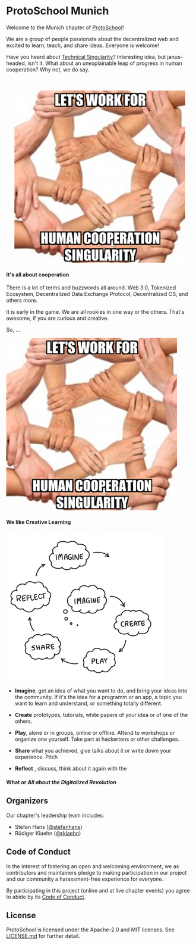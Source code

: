 # ProtoSchool Munich

Welcome to the Munich chapter of [ProtoSchool](https://proto.school)!

We are a group of people passionate about the decentralized web and excited to learn, teach, and share ideas. Everyone is welcome!



Have you heard about [Technical Singularity]()? Interesting idea, but janus-headed, isn't it. What about an unexplainable 
leap of progress in human cooperation? Why not, we do say.

<p align="center">
  <br><br>
  <img src="images/work-for-hcs.png">
</p>



#### It's all about cooperation

There is a lot of terms and buzzwords all around. Web 3.0, Tokenized Ecosystem, Decentralized Data Exchange Protocol, 
Decentralized OS, and others more. 

It is early in the game. We are all rookies in one way or the others. That's awesome, if you are curious and creative. 

So, ...


![cooperation-singularity](images/work-for-hcs.png)



 
#### We like Creative Learning

![creative_learning](images/learningCreativeLearning.png)

- **Imagine**, get an idea of what you want to do, and bring your ideas into the community. If it's the idea for a 
programm or an app, a topic you want to learn and understand, or something totally different.

- **Create** prototypes, tutorials, white papers of your idea or of one of the others.

- **Play**, alone or in groups, online or offline. Attend to workshops or organize one yourself. Take part at hackertons or other challenges.

- **Share** what you achieved, give talks about it or write down your experience. Pitch 

- **Reflect** , discuss, think about it again with the 

  
#### What or _All about the Digitalized Revolution_




## Organizers

Our chapter's leadership team includes:
* Stefan Hans ([@stefanhans](https://github.com/stefanhans))
* Rüdiger Klaehn ([@rklaehn](https://github.com/rklaehn))

## Code of Conduct

In the interest of fostering an open and welcoming environment, we as
contributors and maintainers pledge to making participation in our project and
our community a harassment-free experience for everyone.

By participating in this project (online and at live chapter events) you agree to abide by its [Code of Conduct](./CODE_OF_CONDUCT.md).

## License

ProtoSchool is licensed under the Apache-2.0 and MIT licenses. See [LICENSE.md](https://github.com/protoschool/seattle/blob/master/LICENSE.md) for further detail.
